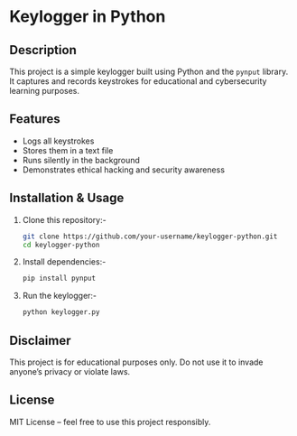 # Keylogger in Python 

##  Description
This project is a simple keylogger built using Python and the `pynput` library.  
It captures and records keystrokes for educational and cybersecurity learning purposes.

##  Features
- Logs all keystrokes
- Stores them in a text file
- Runs silently in the background
- Demonstrates ethical hacking and security awareness

##  Installation & Usage
1. Clone this repository:-
   ```bash
   git clone https://github.com/your-username/keylogger-python.git
   cd keylogger-python

2. Install dependencies:-
    ```bash
   pip install pynput

3. Run the keylogger:-
   ```bash
   python keylogger.py


##  Disclaimer
This project is for educational purposes only.
Do not use it to invade anyone’s privacy or violate laws.

##  License
MIT License – feel free to use this project responsibly.

